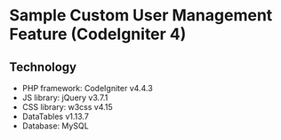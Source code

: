 # Sample Custom User Management Feature (CodeIgniter 4)

## Technology
- PHP framework: CodeIgniter v4.4.3
- JS library: jQuery v3.7.1
- CSS library: w3css v4.15
- DataTables v1.13.7
- Database: MySQL

